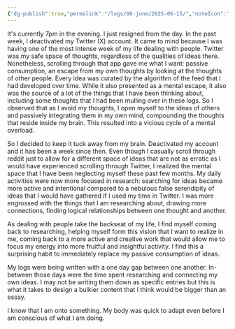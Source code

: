 ```yaml
---
{"dg-publish":true,"permalink":"/logs/06-june/2025-06-15/","noteIcon":"","created":"2025-06-15"}
---
```


It's currently 7pm in the evening. I just resigned from the day. In the past week, I deactivated my Twitter (X) account. It came to mind because I was having one of the most intense week of my life dealing with people. Twitter was my safe space of thoughts, regardless of the qualities of ideas there. Nonetheless, scrolling through that app gave me what I want: passive consumption, an escape from my own thoughts by looking at the thoughts of other people. Every idea was curated by the algorithm of the feed that I had developed over time. While it also presented as a mental escape, it also was the source of a lot of the things that I have been thinking about, including some thoughts that I had been mulling over in these logs. So I observed that as I avoid my thoughts, I open myself to the ideas of others and passively integrating them in my own mind, compounding the thoughts that reside inside my brain. This resulted into a vicious cycle of a mental overload.

So I decided to keep it tuck away from my brain. Deactivated my account and it has been a week since then. Even though I casually scroll through reddit just to allow for a different space of ideas that are not as erratic as I would have experienced scrolling through Twitter, I realized the mental space that I have been neglecting myself these past few months. My daily activities were now more focused in research: searching for ideas became more active and intentional compared to a nebulous false serendipity of ideas that I would have gathered if I used my time in Twitter. I was more engrossed with the things that I am researching about, drawing more connections, finding logical relationships between one thought and another.

As dealing with people take the backseat of my life, I find myself coming back to researching, helping myself form this vision that I want to realize in me, coming back to a more active and creative work that would allow me to focus my energy into more fruitful and insightful activity. I find this a surprising habit to immediately replace my passive consumption of ideas.

My logs were being written with a one day gap between one another. In-between those days were the time spent researching and connecting my own ideas. I may not be writing them down as specific entries but this is what it takes to design a bulkier content that I think would be bigger than an essay.

I know that I am onto something. My body was quick to adapt even before I am conscious of what I am doing.